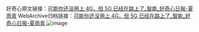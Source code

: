 好奇心原文链接：[可能你还没用上 4G，但 5G 已经在路上了_智能_好奇心日报-夏雨青](https://www.qdaily.com/articles/4315.html)
WebArchive归档链接：[可能你还没用上 4G，但 5G 已经在路上了_智能_好奇心日报-夏雨青](http://web.archive.org/web/20190623154139/https://www.qdaily.com/articles/4315.html)
![image](http://ww3.sinaimg.cn/large/007d5XDply1g3vf3s88zyj30u03q2kjl)